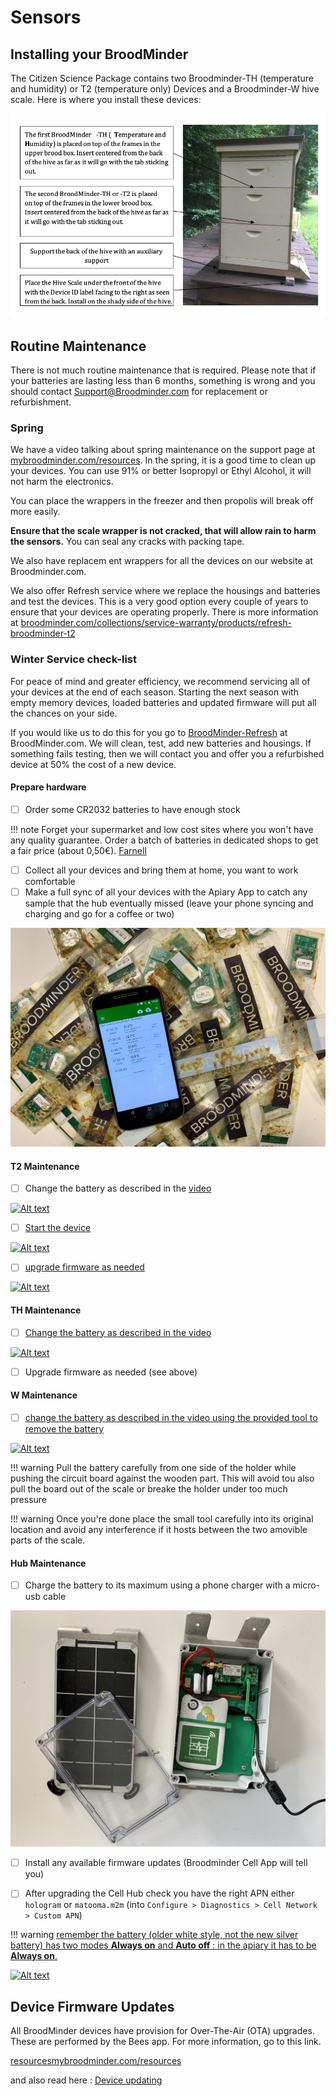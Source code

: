 # Sensors

## Installing your BroodMinder

The Citizen Science Package contains two Broodminder-TH (temperature and humidity) or T2 (temperature only) Devices and a Broodminder-W hive scale. Here is where you install these devices:

![](./images/03_sensor_locs.png#largeImg)





## Routine Maintenance

There is not much routine maintenance that is required. Please note that if your batteries are lasting less than 6 months, something is wrong and you should contact [Support@Broodminder.com](mailto:Support@Broodminder.com) for replacement or refurbishment.

### Spring

We have a video talking about spring maintenance on the support page at 
<a href="https://mybroodminder.com/app/resources" target="_blank">mybroodminder.com/resources</a>.
In the spring, it is a good time to clean up your devices. You can use 91% or better Isopropyl or Ethyl Alcohol, it will not harm the electronics.

You can place the wrappers in the freezer and then propolis will break off more easily.

**Ensure that the scale wrapper is not cracked, that will allow rain to harm the sensors.** You can seal any cracks with packing tape.

We also have replacem ent wrappers for all the devices on our website at Broodminder.com.

We also offer Refresh service where we replace the housings and batteries and test the devices. This is a very good option every couple of years to ensure that your devices are operating properly. There is more information at <a 
href="https://broodminder.com/collections/service-warranty/products/refresh-broodminder-t2" target="_blank">broodminder.com/collections/service-warranty/products/refresh-broodminder-t2</a>

### Winter Service check-list

For peace of mind and greater efficiency, we recommend servicing all of your devices at the end of each season. 
Starting the next season with empty memory devices, loaded batteries and updated firmware will put all the chances on your side.

If you would like us to do this for you go to [BroodMinder-Refresh](https://broodminder.com/collections/service-warranty/products/refresh-broodminder-t2) at BroodMinder.com. We will clean, test, add new batteries and housings. If something fails testing, then we will contact you and offer you a refurbished device at 50% the cost of a new device.


#### Prepare hardware


- [ ] Order some CR2032 batteries to have enough stock

!!! note 
    Forget your supermarket and low cost sites where you won't have any quality guarantee. Order a batch of batteries in dedicated shops to get a fair price (about 0,50€).
    [Farnell](https://fr.farnell.com/renata/cr-2032-mfr-1bl/pile-bouton-3v/dp/1823479?st=cr2032)        


- [ ] Collect all your devices and bring them at home, you want to work comfortable
- [ ] Make a full sync of all your devices with the Apiary App to catch any sample that the hub eventually missed  (leave your phone syncing and charging and go for a coffee or two)

![Image sans style](./images/wintersce/sync.jpg)


#### T2 Maintenance

- [ ] Change the battery as described in the <a href="https://img.youtube.com/vi/alaZtXpn-g4/0.jpg)](https://www.youtube.com/watch?v=alaZtXpn-g4" target="_blank">video</a>

[![Alt text](https://img.youtube.com/vi/alaZtXpn-g4/0.jpg)](https://www.youtube.com/watch?v=alaZtXpn-g4)


- [ ] <a href="https://img.youtube.com/vi/tN9xUTq_bSc/0.jpg)](https://www.youtube.com/watch?v=tN9xUTq_bSc" target="_blank">Start the device</a>

[![Alt text](https://img.youtube.com/vi/tN9xUTq_bSc/0.jpg)](https://www.youtube.com/watch?v=tN9xUTq_bSc)


- [ ] <a href="https://img.youtube.com/vi/zK4vYvpur1E/0.jpg)](https://www.youtube.com/watch?v=zK4vYvpur1E" target="_blank">upgrade firmware as needed</a>

[![Alt text](https://img.youtube.com/vi/zK4vYvpur1E/0.jpg)](https://www.youtube.com/watch?v=zK4vYvpur1E)



#### TH Maintenance

- [ ] <a href="https://img.youtube.com/vi/tJTuL12vjps/0.jpg)](https://www.youtube.com/watch?v=tJTuL12vjps" target="_blank">Change the battery as described in the video</a>

[![Alt text](https://img.youtube.com/vi/tJTuL12vjps/0.jpg)](https://www.youtube.com/watch?v=tJTuL12vjps)


-  [ ] Upgrade firmware as needed (see above)



#### W Maintenance

- [ ] <a href="https://img.youtube.com/vi/UBwJP61q2o4/0.jpg)](https://www.youtube.com/watch?v=UBwJP61q2o4" target="_blank">change the battery as described in the video using the provided tool to remove the battery</a>

[![Alt text](https://img.youtube.com/vi/UBwJP61q2o4/0.jpg)](https://www.youtube.com/watch?v=UBwJP61q2o4)


!!! warning
    Pull the battery carefully from one side of the holder while pushing the circuit board against the wooden part. This will avoid tou also pull the board out of the scale or breake the holder under too much pressure

!!! warning
    Once you're done place the small tool carefully into its original location and avoid any interference if it hosts between the two amovible parts of the scale.

#### Hub Maintenance

- [ ] Charge the battery to its maximum using a phone charger with a micro-usb cable

![Image sans style](./images/wintersce/hub.jpg)


- [ ] Install any available firmware updates (Broodminder Cell App will tell you)
- [ ] After upgrading the Cell Hub check you have the right APN either `hologram` or `matooma.m2m` (into `Configure > Diagnostics > Cell Network > Custom APN`)



!!! warning
    <a href="https://img.youtube.com/vi/geVp0FDxm3U/0.jpg)](https://www.youtube.com/watch?v=geVp0FDxm3U" target="_blank">remember the battery (older white style, not the new silver battery) has two modes **Always on** and **Auto off** : in the apiary it has to be **Always on**.</a>

[![Alt text](https://img.youtube.com/vi/geVp0FDxm3U/0.jpg)](https://www.youtube.com/watch?v=geVp0FDxm3U)







## Device Firmware Updates

All BroodMinder devices have provision for Over-The-Air (OTA) upgrades. These are performed by the Bees app. For more information, go to this link.

<a href="https://mybroodminder.com/app/" target="_blank">resourcesmybroodminder.com/resources</a>

and also read here : [Device updating](./80_device_updating.md)